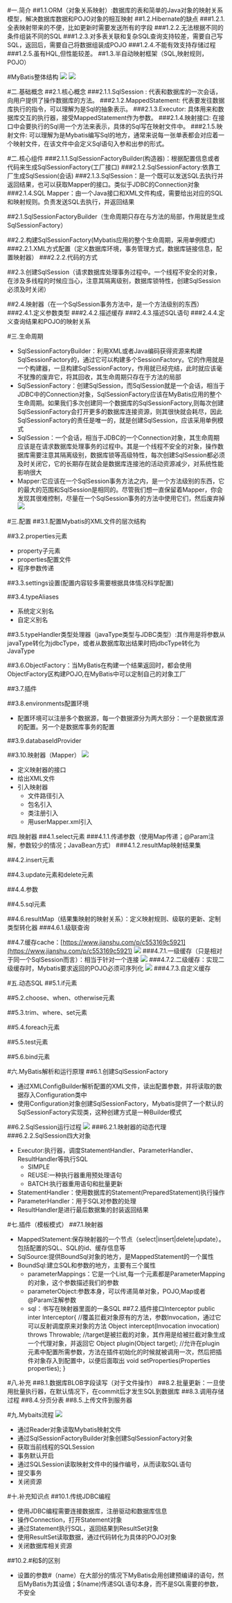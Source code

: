 #一.简介
##1.1.ORM（对象关系映射）:数据库的表和简单的Java对象的映射关系模型，解决数据库数据和POJO对象的相互映射
##1.2.Hibernate的缺点
###1.2.1.全表映射带来的不便，比如更新时需要发送所有的字段
###1.2.2.无法根据不同的条件组装不同的SQL
###1.2.3.对多表关联和复杂SQL查询支持较差，需要自己写SQL，返回后，需要自己将数据组装成POJO
###1.2.4.不能有效支持存储过程
###1.2.5.虽有HQL,但性能较差。
##1.3.半自动映射框架（SQL,映射规则，POJO）

#MyBatis整体结构
![](https://github.com/HelloWucq/working-knowledge-point/raw/master/%E5%AD%A6%E4%B9%A0%E5%9B%BE%E7%89%87/MyBatis%E6%95%B4%E4%BD%93%E6%9E%B6%E6%9E%84.png)
![](https://github.com/HelloWucq/working-knowledge-point/raw/master/%E5%AD%A6%E4%B9%A0%E5%9B%BE%E7%89%87/MyBatis%E7%BB%93%E6%9E%84%E4%BF%A1%E6%81%AF.png)

#二.基础概念
##2.1.核心概念
###2.1.1.SqlSession : 代表和数据库的一次会话，向用户提供了操作数据库的方法。
###2.1.2.MappedStatement: 代表要发往数据库执行的指令，可以理解为是Sql的抽象表示。
###2.1.3.Executor: 具体用来和数据库交互的执行器，接受MappedStatement作为参数。
###2.1.4.映射接口: 在接口中会要执行的Sql用一个方法来表示，具体的Sql写在映射文件中。
###2.1.5.映射文件: 可以理解为是Mybatis编写Sql的地方，通常来说每一张单表都会对应着一个映射文件，在该文件中会定义Sql语句入参和出参的形式。

#二.核心组件
###2.1.1.SqlSessionFactoryBuilder(构造器)：根据配置信息或者代码来生成SqlSessionFactory(工厂接口)
###2.1.2.SqlSessionFactory:依靠工厂生成SqlSession(会话)
###2.1.3.SqlSession：是一个既可以发送SQL去执行并返回结果，也可以获取Mapper的接口。类似于JDBC的Connection对象
###2.1.4.SQL Mapper：由一个Java接口和XML文件构成，需要给出对应的SQL和映射规则。负责发送SQL去执行，并返回结果

##2.1.SqlSessionFactoryBuilder（生命周期只存在与方法的局部，作用就是生成SqlSessionFactory）


##2.2.构建SqlSessionFactory(Mybatis应用的整个生命周期，采用单例模式)
###2.2.1.XML方式配置（定义数据库环境，事务管理方式，数据库链接信息，配置映射器）
###2.2.2.代码的方式

##2.3.创建SqlSession（请求数据库处理事务过程中。一个线程不安全的对象，在涉及多线程的时候应当心，注意其隔离级别，数据库锁特性，创建SqlSession必须及时关闭）


##2.4.映射器（在一个SqlSession事务方法中，是一个方法级别的东西）
###2.4.1.定义参数类型
###2.4.2.描述缓存
###2.4.3.描述SQL语句
###2.4.4.定义查询结果和POJO的映射关系


#三.生命周期
- SqlSessionFactoryBuilder：利用XML或者Java编码获得资源来构建SqlSessionFactory的，通过它可以构建多个SessionFactory。它的作用就是一个构建器，一旦构建SqlSessionFactory，作用就已经完结，此时就应该毫不犹豫的废弃它，将其回收，其生命周期只存在于方法的局部
- SqlSessionFactory：创建SqlSession，而SqlSession就是一个会话，相当于JDBC中的Connection对象，SqlSessionFactory应该在MyBatis应用的整个生命周期。如果我们多次创建同一个数据库的SqlSessionFactory,则每次创建SqlSessionFactory会打开更多的数据库连接资源，则其很快就会耗尽，因此SqlSessionFactory的责任是唯一的，就是创建SqlSession，应该采用单例模式
- SqlSession：一个会话，相当于JDBC的一个Connection对象，其生命周期应该是在请求数据库处理事务的过程中。其是一个线程不安全的对象，操作数据库需要注意其隔离级别，数据库锁等高级特性，每次创建SqlSession都必须及时关闭它，它的长期存在就会是数据库连接池的活动资源减少，对系统性能影响很大
- Mapper:它应该在一个SqlSession事务方法之内，是一个方法级别的东西，它的最大的范围和SqlSession是相同的。尽管我们想一直保留着Mapper，你会发现其很难控制，尽量在一个SqlSession事务的方法中使用它们，然后废弃掉
![](https://github.com/HelloWucq/working-knowledge-point/raw/master/%E5%AD%A6%E4%B9%A0%E5%9B%BE%E7%89%87/MyBatis%E7%BB%84%E4%BB%B6%E7%9A%84%E7%94%9F%E5%91%BD%E5%91%A8%E6%9C%9F.png)

#三.配置
##3.1.配置Mybatis的XML文件的层次结构
    <?xml version="1.0" encoding="UTF-8"?>
	<configuration> <!--配置-->
		<properties/> <!--属性-->
		<setting/> <!--设置-->
		<typeAliases/> <!--类型别名-->
		<typeHandlers/> <!--类型处理器-->
		<objectFactory/> <!--对象工厂-->
		<plugins/> <!--插件-->
		<environments> <!--配置环境-->
			<environment> <!--环境配置-->
				<transactionManager/> <!--事务管理器-->
				<dataSource/> <!--数据源-->
			<environment/>
		<environments/>
		<databaseIdProvider/> <!--数据库厂商标识-->
		<mappers/> <!--映射器-->
	</configuration>
	
##3.2.properties元素
- property子元素
- properties配置文件
- 程序参数传递

##3.3.settings设置(配置内容较多需要根据具体情况科学配置)


##3.4.typeAliases
- 系统定义别名
- 自定义别名

##3.5.typeHandler类型处理器（javaType类型与JDBC类型）:其作用是将参数从javaType转化为jdbcType，或者从数据库取出结果时把jdbcType转化为JavaType

##3.6.ObjectFactory：当MyBatis在构建一个结果返回时，都会使用ObjectFactory区构建POJO,在MyBatis中可以定制自己的对象工厂

##3.7.插件


##3.8.environments配置环境
- 配置环境可以注册多个数据源，每一个数据源分为两大部分：一个是数据库源的配置。另一个是数据库事务的配置

##3.9.databaseIdProvider


##3.10.映射器（Mapper）
![](https://github.com/HelloWucq/working-knowledge-point/raw/master/%E5%AD%A6%E4%B9%A0%E5%9B%BE%E7%89%87/Mapper%E5%8E%9F%E7%90%86.png)
- 定义映射器的接口
- 给出XML文件
- 引入映射器
	-  文件路径引入
	-  包名引入
	-  类注册引入
	-  用userMapper.xml引入

#四.映射器
##4.1.select元素
###4.1.1.传递参数（使用Map传递；@Param注解，参数较少的情况；JavaBean方式）
###4.1.2.resultMap映射结果集


##4.2.insert元素

##4.3.update元素和delete元素

##4.4.参数

##4.5.sql元素

##4.6.resultMap（结果集映射的映射关系）：定义映射规则、级联的更新、定制类型转化器
###4.6.1.级联查询

##4.7.缓存cache：[https://www.jianshu.com/p/c553169c5921](https://www.jianshu.com/p/c553169c5921)
![](https://github.com/HelloWucq/working-knowledge-point/raw/master/%E5%AD%A6%E4%B9%A0%E5%9B%BE%E7%89%87/MyBaits%E7%9A%84%E7%BC%93%E5%AD%98.png)
###4.7.1.一级缓存（只是相对于同一个SqlSession而言）：相当于针对一个连接
![](https://github.com/HelloWucq/working-knowledge-point/raw/master/%E5%AD%A6%E4%B9%A0%E5%9B%BE%E7%89%87/MyBaits%E4%B8%80%E7%BA%A7%E7%BC%93%E5%AD%98%E6%89%A7%E8%A1%8C%E6%97%B6%E5%BA%8F%E5%9B%BE.png)
###4.7.2.二级缓存：实现二级缓存时，Mybatis要求返回的POJO必须可序列化
![](https://github.com/HelloWucq/working-knowledge-point/raw/master/%E5%AD%A6%E4%B9%A0%E5%9B%BE%E7%89%87/Mybaits%E4%BA%8C%E7%BA%A7%E7%BC%93%E5%AD%98%E6%B5%81%E7%A8%8B%E5%9B%BE.png)
###4.7.3.自定义缓存



#五.动态SQL
##5.1.if元素

##5.2.choose、when、otherwise元素

##5.3.trim、where、set元素

##5.4.foreach元素


##5.5.test元素


##5.6.bind元素

#六.MyBatis解析和运行原理
##6.1.创建SqlSessionFactory
- 通过XMLConfigBuilder解析配置的XML文件，读出配置参数，并将读取的数据存入Configuration类中
- 使用Configuration对象创建SqlSessionFactory，Mybatis提供了一个默认的SqlSessionFactory实现类，这种创建方式是一种Builder模式


##6.2.SqlSession运行过程
![](https://github.com/HelloWucq/working-knowledge-point/raw/master/%E5%AD%A6%E4%B9%A0%E5%9B%BE%E7%89%87/SqlSession%E5%86%85%E9%83%A8%E8%BF%90%E8%A1%8C%E5%9B%BE.png)
###6.2.1.映射器的动态代理
###6.2.2.SqlSession四大对象
- Executor:执行器，调度StatementHandler、ParameterHandler、ResultHandler等执行SQL
	- SIMPLE
	- REUSE:一种执行器重用预处理语句
	- BATCH:执行器重用语句和批量更新 
- StatementHandler：使用数据库的Statement(PreparedStatement)执行操作
- ParameterHandler：用于SQL对参数的处理
- ResultHandler是进行最后数据集的封装返回结果



#七.插件（模板模式）
##7.1.映射器
- MappedStatement:保存映射器的一个节点（select|insert|delete|update）。包括配置的SQL、SQL的id、缓存信息等
- SqlSource:提供BoundSql对象的地方，是MappedStatement的一个属性
- BoundSql:建立SQL和参数的地方，主要有三个属性
	- parameterMappings：它是一个List,每一个元素都是ParameterMapping的对象，这个参数描述我们的参数
	- parameterObject:参数本身，可以传递简单对象，POJO,Map或者@Param注解参数
	- sql：书写在映射器里面的一条SQL 
##7.2.插件接口Interceptor
    public inter Interceptor{
		//覆盖拦截对象原有的方法，参数Invocation，通过它可以反射调度原来对象的方法
		Object intercept(Invocation invocation) throws Throwable;
		//target是被拦截的对象，其作用是给被拦截对象生成一个代理对象，并返回它
		Object plugin(Object target);
		//允许在plugin元素中配置所需参数，方法在插件初始化的时候就被调用一次，然后把插件对象存入到配置中，以便后面取出
		void setProperties(Properties properties);
	}


#八.补充
##8.1.数据库BLOB字段读写（对于文件操作）
##8.2.批量更新：一旦使用批量执行器，在默认情况下，在commit后才发生SQL到数据库
##8.3.调用存储过程
##8.4.分页分表
##8.5.上传文件到服务器

#九.Mybaits流程
![](https://github.com/HelloWucq/working-knowledge-point/raw/master/%E5%AD%A6%E4%B9%A0%E5%9B%BE%E7%89%87/Mybaits%E6%B5%81%E7%A8%8B%E5%9B%BE.png)
- 通过Reader对象读取Mybatis映射文件
- 通过SqlSessionFactoryBuilder对象创建SqlSessionFactory对象
- 获取当前线程的SQLSession
- 事务默认开启
- 通过SQLSession读取映射文件中的操作编号，从而读取SQL语句
- 提交事务
- 关闭资源

#十.补充知识点
##10.1.传统JDBC编程
- 使用JDBC编程需要连接数据库，注册驱动和数据库信息
- 操作Connection，打开Statement对象
- 通过Statement执行SQL，返回结果到ResultSet对象
- 使用ResultSet读取数据，通过代码转化为具体的POJO对象
- 关闭数据库相关资源

##10.2.#和$的区别
- 设置的参数#（name）在大部分的情况下MyBatis会用创建预编译的语句，然后MyBatis为其设值；$(name)传递SQL语句本身，而不是SQL需要的参数，不安全






















